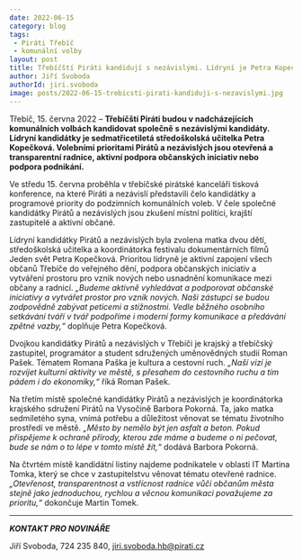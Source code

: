 ```yaml
---
date: 2022-06-15
category: blog
tags:
 - Piráti Třebíč
 - komunální volby
layout: post
title: Třebíčští Piráti kandidují s nezávislými. Lídryní je Petra Kopečková
author: Jiří Svoboda
authorId: jiri.svoboda
image: posts/2022-06-15-trebicsti-pirati-kandiduji-s-nezavislymi.jpg
---
```


Třebíč, 15. června 2022 – **Třebíčští Piráti budou v nadcházejících komunálních volbách kandidovat společně s nezávislými kandidáty. Lídryní kandidátky je sedmatřicetiletá středoškolská učitelka Petra Kopečková. Volebními prioritami Pirátů a nezávislých jsou otevřená a transparentní radnice, aktivní podpora občanských iniciativ nebo podpora podnikání.**

Ve středu 15. června proběhla v třebíčské pirátské kanceláři tisková konference, na které Piráti a nezávislí představili čelo kandidátky a programové priority do podzimních komunálních voleb. V čele společné kandidátky Pirátů a nezávislých jsou zkušení místní politici, krajští zastupitelé a aktivní občané.

Lídryní kandidátky Pirátů a nezávislých byla zvolena matka dvou dětí, středoškolská učitelka a koordinátorka festivalu dokumentárních filmů Jeden svět Petra Kopečková. Prioritou lídryně je aktivní zapojení všech občanů Třebíče do veřejného dění, podpora občanských iniciativ a vytváření prostoru pro vznik nových nebo usnadnění komunikace mezi občany a radnicí. *„Budeme aktivně vyhledávat a podporovat občanské iniciativy a vytvářet prostor pro vznik nových. Naši zástupci se budou zodpovědně zabývat peticemi a stížnostmi. Vedle běžného osobního setkávání tváří v tvář podpoříme i moderní formy komunikace a předávání zpětné vazby,“* doplňuje Petra Kopečková.

Dvojkou kandidátky Pirátů a nezávislých v Třebíči je krajský a třebíčský zastupitel, programátor a student sdružených uměnovědných studií Roman Pašek. Tématem Romana Paška je kultura a cestovní ruch. *„Naší vizí je rozvíjet kulturní aktivity ve městě, s přesahem do cestovního ruchu a tím pádem i do ekonomiky,“* říká Roman Pašek.

Na třetím místě společné kandidátky Pirátů a nezávislých je koordinátorka krajského sdružení Pirátů na Vysočině Barbora Pokorná. Ta, jako matka sedmiletého syna, vnímá potřebu a důležitost věnovat se tématu životního prostředí ve městě. *„Město by nemělo být jen asfalt a beton. Pokud přispějeme k ochraně přírody, kterou zde máme a budeme o ni pečovat, bude se nám o to lépe v tomto místě žít,“* dodává Barbora Pokorná.

Na čtvrtém místě kandidátní listiny najdeme podnikatele v oblasti IT Martina Tomka, který se chce v zastupitelstvu věnovat tématu otevřené radnice. *„Otevřenost, transparentnost a vstřícnost radnice vůči občanům města stejně jako jednoduchou, rychlou a věcnou komunikaci považujeme za prioritu,“* dokončuje Martin Tomek.

---

***KONTAKT PRO NOVINÁŘE*** 

Jiří Svoboda, 724 235 840, <jiri.svoboda.hb@pirati.cz>
